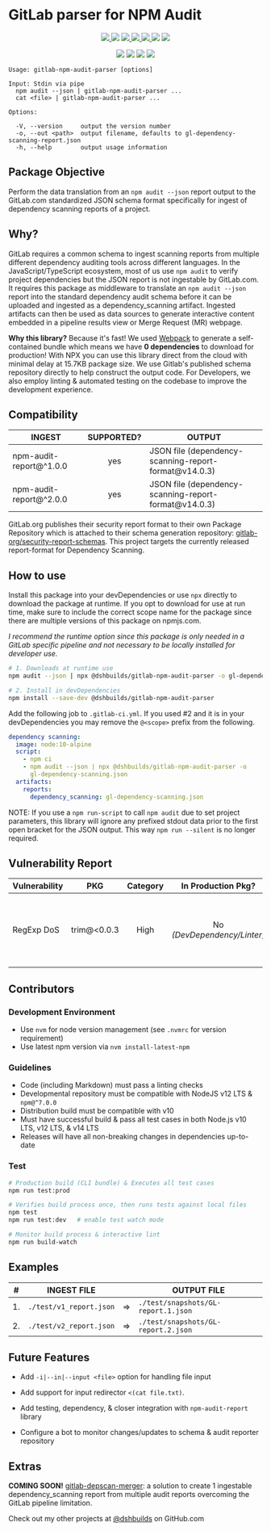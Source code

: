 # GitLab parser for NPM Audit

<p align="center">
  <a href="https://www.npmjs.com/package/@dshbuilds/gitlab-npm-audit-parser">
    <img src="https://img.shields.io/npm/v/@dshbuilds/gitlab-npm-audit-parser" />
  </a>
  <img src="https://img.shields.io/npm/l/@dshbuilds/gitlab-npm-audit-parser?color=yellow">
  <a href="https://github.com/dansholds/gitlab-npm-audit-parser/blob/main/CHANGELOG.md">
    <img src="https://img.shields.io/badge/&#9741-changelog-yellow">
  </a>
  <a href="https://github.com/dansholds/gitlab-npm-audit-parser/actions/workflows/ci.yml">
    <img src="https://github.com/dansholds/gitlab-npm-audit-parser/actions/workflows/ci.yml/badge.svg" >
  </a>
  <a href="https://github.com/dansholds/gitlab-npm-audit-parser/issues">
    <img src="https://img.shields.io/github/issues/dansholds/gitlab-npm-audit-parser">
  </a>
  <img src="https://img.shields.io/badge/dependencies-0-success">
  <img src="https://img.shields.io/snyk/vulnerabilities/npm/@dshbuilds/gitlab-npm-audit-parser">
</p>
<p align="center">
  <img src="https://img.shields.io/npm/dependency-version/@dshbuilds/gitlab-npm-audit-parser/dev/webpack">
  <img src="https://img.shields.io/node/v-lts/@dshbuilds/gitlab-npm-audit-parser?color=blue">
  <img src="https://img.shields.io/bundlephobia/min/@dshbuilds/gitlab-npm-audit-parser" />
  <img src="https://img.shields.io/github/last-commit/dansholds/gitlab-npm-audit-parser">
</p>

    Usage: gitlab-npm-audit-parser [options]

    Input: Stdin via pipe
      npm audit --json | gitlab-npm-audit-parser ...
      cat <file> | gitlab-npm-audit-parser ...

    Options:

      -V, --version     output the version number
      -o, --out <path>  output filename, defaults to gl-dependency-scanning-report.json
      -h, --help        output usage information

## Package Objective

Perform the data translation from an `npm audit --json` report output to the
GitLab.com standardized JSON schema format specifically for ingest of dependency
scanning reports of a project.

## Why?

GitLab requires a common schema to ingest scanning reports from multiple
different dependency auditing tools across different languages. In the
JavaScript/TypeScript ecosystem, most of us use `npm audit` to verify project
dependencies but the JSON report is not ingestable by GitLab.com. It requires
this package as middleware to translate an `npm audit --json` report into the
standard dependency audit schema before it can be uploaded and ingested as a
dependency_scanning artifact. Ingested artifacts can then be used as data
sources to generate interactive content embedded in a pipeline results view or
Merge Request (MR) webpage.

**Why this library?** Because it's fast! We used
[Webpack](https://github.com/webpack/webpack) to generate a self-contained
bundle which means we have **0 dependencies** to download for production! With
NPX you can use this library direct from the cloud with minimal delay at 15.7KB
package size. We use Gitlab's published schema repository directly to help
construct the output code. For Developers, we also employ linting & automated
testing on the codebase to improve the development experience.

## Compatibility

| INGEST                  | SUPPORTED? | OUTPUT                                                 |
| ----------------------- | :--------: | ------------------------------------------------------ |
| npm-audit-report@^1.0.0 |    yes     | JSON file (dependency-scanning-report-format\@v14.0.3) |
| npm-audit-report@^2.0.0 |    yes     | JSON file (dependency-scanning-report-format\@v14.0.3) |

GitLab.org publishes their security report format to their own Package
Repository which is attached to their schema generation repository:
[gitlab-org/security-report-schemas](https://gitlab.com/gitlab-org/security-products/security-report-schemas).
This project targets the currently released report-format for Dependency
Scanning.

## How to use

Install this package into your devDependencies or use `npx` directly to download
the package at runtime. If you opt to download for use at run time, make sure to
include the correct scope name for the package since there are multiple versions
of this package on npmjs.com.

_I recommend the runtime option since this package is only needed in a GitLab
specific pipeline and not necessary to be locally installed for developer use._

```sh
# 1. Downloads at runtime use
npm audit --json | npx @dshbuilds/gitlab-npm-audit-parser -o gl-dependency-scanning.json

# 2. Install in devDependencies
npm install --save-dev @dshbuilds/gitlab-npm-audit-parser
```

Add the following job to `.gitlab-ci.yml`. If you used #2 and it is in your
devDependencies you may remove the `@<scope>` prefix from the following.

```yaml
dependency scanning:
  image: node:10-alpine
  script:
    - npm ci
    - npm audit --json | npx @dshbuilds/gitlab-npm-audit-parser -o
      gl-dependency-scanning.json
  artifacts:
    reports:
      dependency_scanning: gl-dependency-scanning.json
```

NOTE: If you use a `npm run-script` to call `npm audit` due to set project
parameters, this library will ignore any prefixed stdout data prior to the first
open bracket for the JSON output. This way `npm run --silent` is no longer
required.

## Vulnerability Report

| Vulnerability |     PKG      | Category |     In Production Pkg?      | Notes                                                                 |
| ------------- | :----------: | :------: | :-------------------------: | --------------------------------------------------------------------- |
| RegExp DoS    | trim\@<0.0.3 |   High   | No _(DevDependency/Linter)_ | waiting for remark-parse\@^9.x.x release, owner will not patch v8.0.3 |

## Contributors

### Development Environment

- Use `nvm` for node version management (see `.nvmrc` for version requirement)
- Use latest npm version via `nvm install-latest-npm`

### Guidelines

- Code (including Markdown) must pass a linting checks
- Developmental repository must be compatible with NodeJS v12 LTS & `npm@^7.0.0`
- Distribution build must be compatible with v10
- Must have successful build & pass all test cases in both Node.js v10 LTS, v12
  LTS, & v14 LTS
- Releases will have all non-breaking changes in dependencies up-to-date

### Test

```sh
# Production build (CLI bundle) & Executes all test cases
npm run test:prod

# Verifies build process once, then runs tests against local files
npm test
npm run test:dev   # enable test watch mode

# Monitor build process & interactive lint
npm run build-watch
```

## Examples

| #   | INGEST FILE             |     | OUTPUT FILE                         |
| --- | ----------------------- | --- | ----------------------------------- |
| 1.  | `./test/v1_report.json` | =>  | `./test/snapshots/GL-report.1.json` |
| 2.  | `./test/v2_report.json` | =>  | `./test/snapshots/GL-report.2.json` |

## Future Features

- Add `-i|--in|--input <file>` option for handling file input

- Add support for input redirector `<(cat file.txt)`.

- Add testing, dependency, & closer integration with `npm-audit-report` library

- Configure a bot to monitor changes/updates to schema & audit reporter
  repository

## Extras

**COMING SOON!**
[gitlab-depscan-merger](https://github.com/dshbuilds/gitlab-depscan-merger): a
solution to create 1 ingestable dependency_scanning report from multiple audit
reports overcoming the GitLab pipeline limitation.

Check out my other projects at [@dshbuilds](https://github.com/dshbuilds) on
GitHub.com
